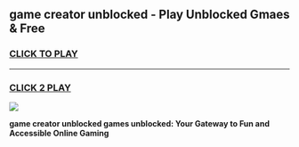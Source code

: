 
## game creator unblocked - Play Unblocked Gmaes & Free
<h3>
<a href="https://premium.freeplayer.one?title=game_creator_unblocked&ref=20F">CLICK TO PLAY</a></h3>
<hr>

<h3>
<a href="https://premium.freeplayer.one?title=game_creator_unblocked&ref=20F">CLICK 2 PLAY</a>
  
</h3>

<a href="https://premium.freeplayer.one?title=game_creator_unblocked&ref=20F/"><img src="https://clearcache.store/games.png"></a>


**game creator unblocked games unblocked: Your Gateway to Fun and Accessible Online Gaming**
